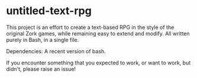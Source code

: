 # untitled-text-rpg

This project is an effort to create a text-based RPG in the style of the original Zork games, while remaining easy to extend and modify.
All written purely in Bash, in a single file.

Dependencies: A recent version of bash.

If you encounter something that you expected to work, or want to work, but didn't, please raise an issue!
